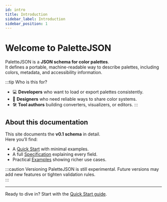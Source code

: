 ```yaml
---
id: intro
title: Introduction
sidebar_label: Introduction
sidebar_position: 1
---
```


# Welcome to PaletteJSON

PaletteJSON is a **JSON schema for color palettes**.  
It defines a portable, machine-readable way to describe palettes, including colors, metadata, and accessibility information.

:::tip Who is this for?

- 💻 **Developers** who want to load or export palettes consistently.
- 🎨 **Designers** who need reliable ways to share color systems.
- 🛠️ **Tool authors** building converters, visualizers, or editors.
  :::

## About this documentation

This site documents the **v0.1 schema** in detail.  
Here you’ll find:

- A [Quick Start](./quick-start.md) with minimal examples.
- A full [Specification](./category/specification/) explaining every field.
- Practical [Examples](./examples.md) showing richer use cases.

:::caution Versioning
PaletteJSON is still experimental. Future versions may add new features or tighten validation rules.  
:::

---

Ready to dive in? Start with the [Quick Start guide](./quick-start.md).
